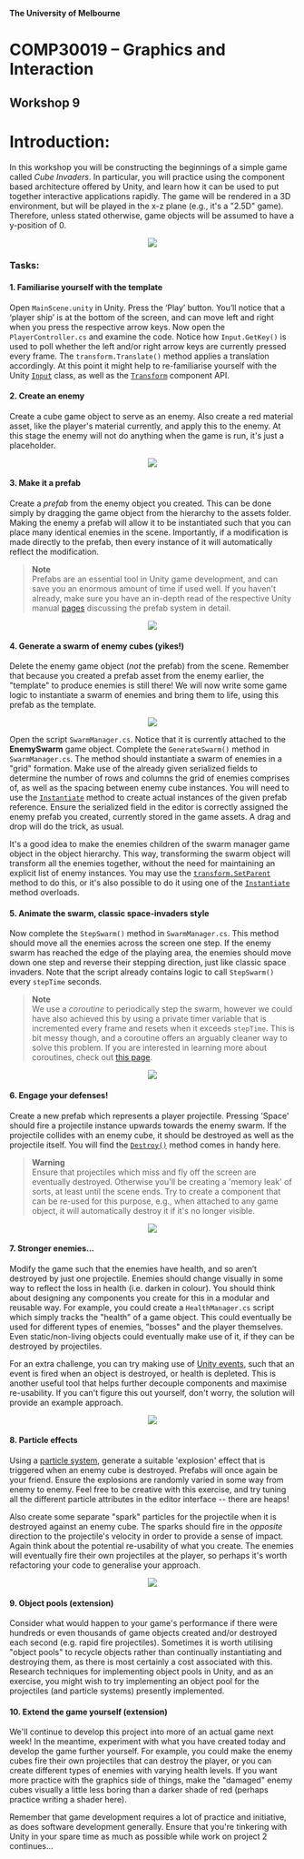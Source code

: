 **The University of Melbourne**
# COMP30019 – Graphics and Interaction

## Workshop 9


# Introduction:

In this workshop you will be constructing the beginnings of a simple game called _Cube Invaders_.
In particular, you will practice using the component based architecture offered by Unity, and learn
how it can be used to put together interactive applications rapidly. The game will be rendered 
in a 3D environment, but will be played in the x-z plane (e.g., it's a "2.5D" game). 
Therefore, unless stated otherwise, game objects will be assumed to have a y-position of 0.

<p align="center">
  <img src="Gifs/game.gif">
</p>

### Tasks:

#### 1. Familiarise yourself with the template

Open `MainScene.unity` in Unity. Press the ‘Play’ button. You’ll notice that a ‘player ship’ is 
at the bottom of the screen, and can move left and right when you press the respective arrow keys.
Now open the `PlayerController.cs` and examine the code. Notice how `Input.GetKey()` is used to poll
whether the left and/or right arrow keys are currently pressed every frame. The `transform.Translate()`
method applies a translation accordingly. At this point it might help to re-familiarise yourself with the
Unity [`Input`](https://docs.unity3d.com/ScriptReference/Input.html) class, as well as the 
[`Transform`](https://docs.unity3d.com/ScriptReference/Transform.html) component API.

#### 2. Create an enemy

Create a cube game object to serve as an enemy. Also create a red material asset, like the
player's material currently, and apply this to the enemy. At this stage the enemy will not 
do anything when the game is run, it's just a placeholder.

<p align="center">
  <img src="Gifs/task_2.gif">
</p>

#### 3. Make it a prefab

Create a *prefab* from the enemy object you created. This can be done simply by dragging the
game object from the hierarchy to the assets folder. Making the enemy a prefab will allow it 
to be instantiated such that you can place many identical enemies in the scene. 
Importantly, if a modification is made 
directly to the prefab, then every instance of it will automatically reflect the modification.

> **Note**<br>
> Prefabs are an essential tool in Unity game development, and can save you an enormous amount
> of time if used well. If you haven't already, make sure you have an in-depth read
> of the respective Unity manual [pages](https://docs.unity3d.com/Manual/Prefabs.html) 
> discussing the prefab system in detail.

<p align="center">
  <img src="Gifs/task_3.gif">
</p>

#### 4. Generate a swarm of enemy cubes (yikes!)

Delete the enemy game object (_not_ the prefab) from the scene. Remember that because you created a 
prefab asset from the enemy earlier, the "template" to produce enemies is still there! We will 
now write some game logic to instantiate a swarm of enemies and bring them to life, using this
prefab as the template.

<p align="center">
  <img src="Gifs/task_4.gif">
</p>

Open the script `SwarmManager.cs`. Notice that it is currently attached to the 
**EnemySwarm** game object. Complete the `GenerateSwarm()` method in `SwarmManager.cs`. 
The method should instantiate a swarm of enemies in a "grid" formation. 
Make use of the already given serialized fields to determine the number of rows and columns 
the grid of enemies comprises of, as well as the spacing between enemy cube instances.
You will need to use the 
[`Instantiate`](https://docs.unity3d.com/ScriptReference/Object.Instantiate.html) method 
to create actual instances of the given prefab reference. Ensure the serialized field in
the editor is correctly assigned the enemy prefab you created, currently stored in the game assets. A 
drag and drop will do the trick, as usual.

It's a good idea to make the enemies children of the swarm 
manager game object in the object hierarchy. This way, transforming the swarm object will transform 
all the enemies together, without the need for maintaining an explicit list
of enemy instances. You may use the [`transform.SetParent`](https://docs.unity3d.com/ScriptReference/Transform.SetParent.html)
method to do this, or it's also possible to do it using one of the
[`Instantiate`](https://docs.unity3d.com/ScriptReference/Object.Instantiate.html) method overloads.

#### 5. Animate the swarm, classic space-invaders style

Now complete the `StepSwarm()` method in `SwarmManager.cs`. This method 
should move all the enemies across the screen one step. If the enemy 
swarm has reached the edge of the playing area, the enemies should move 
down one step and reverse their stepping direction, just like classic space 
invaders. Note that the script already contains logic to
call `StepSwarm()` every `stepTime` seconds. 

> **Note**<br>
> We use a _coroutine_ to periodically step the swarm, however we could have 
> also achieved this by using a private timer variable that is incremented every frame and resets 
> when it exceeds `stepTime`. This is bit messy though, 
> and a coroutine offers an arguably cleaner way
> to solve this problem. If you are interested in learning more about coroutines,
> check out [this page](https://docs.unity3d.com/Manual/Coroutines.html).

<p align="center">
  <img src="Gifs/task_5.gif">
</p>

#### 6. Engage your defenses!

Create a new prefab which represents a player projectile. Pressing 'Space' 
should fire a projectile instance upwards towards the enemy swarm. If the 
projectile collides with an enemy cube, it should be destroyed as well as the 
projectile itself. You will find the [`Destroy()`](https://docs.unity3d.com/ScriptReference/Object.Destroy.html) 
method comes in handy here. 

> **Warning**<br>
> Ensure that projectiles which miss and fly off the screen are 
> eventually destroyed. Otherwise you'll be creating a 'memory leak' of sorts,
> at least until the scene ends. Try to create a component that can be re-used for
> this purpose, e.g., when attached to any game object, it will automatically
> destroy it if it's no longer visible.

<p align="center">
  <img src="Gifs/task_6.gif">
</p>

#### 7. Stronger enemies...

Modify the game such that the enemies have health, and so aren’t destroyed 
by just one projectile. Enemies should change visually in some way to reflect 
the loss in health (i.e. darken in colour). You should think about
designing any components you create for this in a modular and reusable way. For example,
you could create a `HealthManager.cs` script which simply tracks the "health" of a game object. This
could eventually be used for different types of enemies, "bosses" and the player themselves. Even
static/non-living objects could eventually make use of it, if they can be destroyed by projectiles.

For an extra challenge, you can try making use of [Unity events](https://docs.unity3d.com/ScriptReference/Events.UnityEvent.html),
such that an event is fired when an object is destroyed, or health is depleted. This is another
useful tool that helps further decouple components and maximise re-usability. If you can't 
figure this out yourself, don't worry, the solution will provide an example approach. 

<p align="center">
  <img src="Gifs/task_7.gif">
</p>

#### 8. Particle effects

Using a [particle system](https://docs.unity3d.com/ScriptReference/ParticleSystem.html), 
generate a suitable 'explosion' effect that is triggered 
when an enemy cube is destroyed. Prefabs will once again be your friend. Ensure 
the explosions are randomly varied 
in some way from enemy to enemy. Feel free to be creative with this exercise, and
try tuning all the different particle attributes in the editor interface -- there are heaps!

Also create some separate "spark" particles for the projectile 
when it is destroyed against an enemy cube. The sparks should fire 
in the _opposite_ direction to the
projectile's velocity in order to provide a sense of impact. Again think about the potential 
re-usability of what you create. The enemies will eventually fire 
their own projectiles at the player,
so perhaps it's worth refactoring your code to generalise your approach.

<p align="center">
  <img src="Gifs/task_8.gif">
</p>

#### 9. Object pools (extension)

Consider what would happen to your game's performance if there were hundreds or even 
thousands of game objects created and/or destroyed each second (e.g. rapid fire projectiles). 
Sometimes it is worth utilising "object pools" to recycle objects 
rather than continually instantiating and destroying them, as there is most certainly a cost
associated with this. Research techniques 
for implementing object pools in Unity, and as an exercise, you might wish to try 
implementing an object pool 
for the projectiles (and particle systems) presently implemented. 

#### 10. Extend the game yourself (extension)

We'll continue to develop this project into more of an actual game next week! In the meantime,
experiment with what you have created today and develop the game further yourself. For example,
you could make the enemy cubes fire their own projectiles that can destroy the player, or you can
create different types of enemies with varying health levels. If you want more practice with the graphics side of things, 
make the "damaged" enemy cubes visually a little less boring than a darker shade of red 
(perhaps practice writing a shader here).

Remember that game development requires a lot of practice and initiative, as does software development generally. 
Ensure that you're tinkering with Unity in your spare time as much as possible while work
on project 2 continues...

